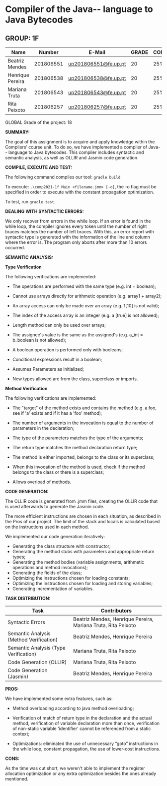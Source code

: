 # Compiler of the Java-- language to Java Bytecodes

## GROUP: 1F

| Name             | Number    | E-Mail             | GRADE | CONTRIBUTION |
| ---------------- | --------- | ------------------ | ----- | ------------ |
| Beatriz Mendes    | 201806551 |up201806551@fe.up.pt| 20 | 25% |
| Henrique Pereira  | 201806538 |up201806538@fe.up.pt| 20 | 25% |
| Mariana Truta    | 201806543 |up201806543@fe.up.pt| 20 | 25% |
| Rita Peixoto    | 201806257 |up201806257@fe.up.pt| 20 | 25% |



GLOBAL Grade of the project: 18



**SUMMARY:**

The goal of this assignment is to acquire and apply knowledge within the Compilers’ course unit. To do so, we have implemented a compiler of Java-- language to Java bytecodes. This compiler includes syntactic and semantic analysis, as well as OLLIR and Jasmin code generation.


**COMPILE, EXECUTE AND TEST:**

The following command compiles our tool: ```gradle build```

To execute: ```.\comp2021-1f Main <filename.jmm> [-o]```, the -o flag must be specified in order to execute with the constant propagation optimization.

To test, run ```gradle test```.


**DEALING WITH SYNTACTIC ERRORS:**

We only recover from errors in the while loop. If an error is found in the while loop, the compiler ignores every token until the number of right braces matches the number of left braces.
With this, an error report with syntactic type is generated with the information of the line and column where the error is. The program only aborts after more than 10 errors occurred.


**SEMANTIC ANALYSIS:**


**Type Verification**

The following verifications are implemented:

* The operations are performed with the same type (e.g. int + boolean);

* Cannot use arrays directly for arithmetic operation (e.g. array1 + array2);

* An array access can only be made over an array (e.g. 1[10] is not valid);

* The index of the access array is an integer (e.g. a [true] is not allowed);

* Length method can only be used over arrays;

* The assignee's value is the same as the assigned's (e.g. a_int = b_boolean is not allowed);

* A boolean operation is performed only with booleans;

* Conditional expressions result in a boolean;

* Assumes Parameters as Initialized;

* New types allowed are from the class, superclass or imports.

**Method Verification**

The following verifications are implemented:

* The "target" of the method exists and contains the method (e.g. a.foo, see if 'a' exists and if it has a 'foo' method);

* The number of arguments in the invocation is equal to the number of parameters in the declaration;

* The type of the parameters matches the type of the arguments;

* The return type matches the method declaration return type;

* The method is either imported, belongs to the class or its superclass;

* When this invocation of the method is used, check if the method belongs to the class or there is a superclass;

* Allows overload of methods.



**CODE GENERATION:**

The OLLIR code is generated from .jmm files, creating the OLLIR code that is used afterwards to generate the Jasmin code.

The more efficient instructions are chosen in each situation, as described in the Pros of our project. The
limit of the stack and locals is calculated based on the instructions used in each method.

We implemented our code generation iteratively:

* Generating the class structure with constructor;
* Generating the method stubs with parameters and appropriate return types;
* Generating the method bodies (variable assignments, arithmetic operations and method invocations);
* Generating the fields of the class;
* Optimizing the instructions chosen for loading constants;
* Optimizing the instructions chosen for loading and storing variables;
* Generating incrementation of variables.

**TASK DISTRIBUTION:**

| Task             | Contributors    | 
| ---------------- | --------- |
| Syntactic Errors    | Beatriz Mendes, Henrique Pereira, Mariana Truta, Rita Peixoto |
| Semantic Analysis (Method Verification)  | Beatriz Mendes, Henrique Pereira |
| Semantic Analysis (Type Verification)    | Mariana Truta, Rita Peixoto |
| Code Generation (OLLIR)    | Mariana Truta, Rita Peixoto |
| Code Generation (Jasmin)    | Beatriz Mendes, Henrique Pereira |



**PROS:**

We have implemented some extra features, such as:

* Method overloading according to java method overloading;

* Verification of match of return type in the declaration and the actual method, verification of variable declaration more than once, verification of non-static variable 'identifier' cannot be referenced from a static context;

* Optimizations: eliminated the use of unnecessary “goto” instructions in the while loop, constant propagation, the use of lower-cost instructions.



**CONS:**

As the time was cut short, we weren't able to implement the register allocation optimization or any extra optimization besides the ones already mentioned.
